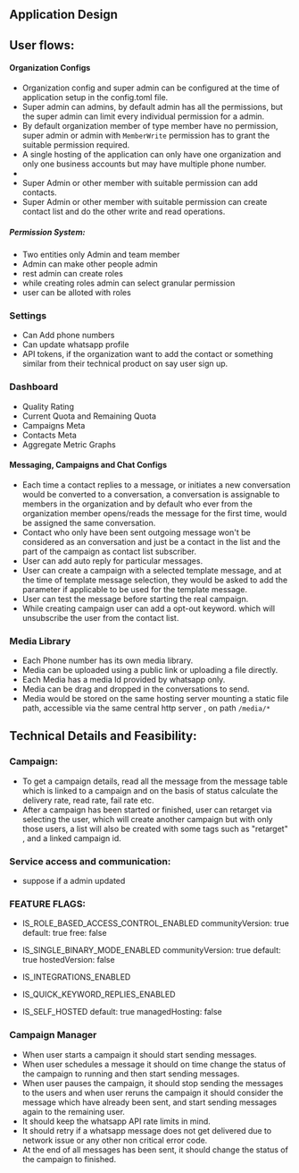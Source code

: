 ## Application Design

## User flows:

#### Organization Configs

- Organization config and super admin can be configured at the time of application setup in the config.toml file.
- Super admin can admins, by default admin has all the permissions, but the super admin can limit every individual permission for a admin.
- By default organization member of type member have no permission, super admin or admin with `MemberWrite` permission has to grant the suitable permission required.
- A single hosting of the application can only have one organization and only one business accounts but may have multiple phone number.
-
- Super Admin or other member with suitable permission can add contacts.
- Super Admin or other member with suitable permission can create contact list and do the other write and read operations.

##### Permission System:

- Two entities only Admin and team member
- Admin can make other people admin
- rest admin can create roles
- while creating roles admin can select granular permission
- user can be alloted with roles

### Settings

- Can Add phone numbers
- Can update whatsapp profile
- API tokens, if the organization want to add the contact or something similar from their technical product on say user sign up.

### Dashboard

- Quality Rating
- Current Quota and Remaining Quota
- Campaigns Meta
- Contacts Meta
- Aggregate Metric Graphs

#### Messaging, Campaigns and Chat Configs

- Each time a contact replies to a message, or initiates a new conversation would be converted to a conversation, a conversation is assignable to members in the organization and by default who ever from the organization member opens/reads the message for the first time, would be assigned the same conversation.
- Contact who only have been sent outgoing message won't be considered as an conversation and just be a contact in the list and the part of the campaign as contact list subscriber.
- User can add auto reply for particular messages.
- User can create a campaign with a selected template message, and at the time of template message selection, they would be asked to add the parameter if applicable to be used for the template message.
- User can test the message before starting the real campaign.
- While creating campaign user can add a opt-out keyword. which will unsubscribe the user from the contact list.

### Media Library

- Each Phone number has its own media library.
- Media can be uploaded using a public link or uploading a file directly.
- Each Media has a media Id provided by whatsapp only.
- Media can be drag and dropped in the conversations to send.
- Media would be stored on the same hosting server mounting a static file path, accessible via the same central http server , on path `/media/*`

## Technical Details and Feasibility:

### Campaign:

- To get a campaign details, read all the message from the message table which is linked to a campaign and on the basis of status calculate the delivery rate, read rate, fail rate etc.
- After a campaign has been started or finished, user can retarget via selecting the user, which will create another campaign but with only those users, a list will also be created with some tags such as "retarget" , and a linked campaign id.


### Service access and communication: 

- suppose if a admin updated 

### FEATURE FLAGS:

- IS_ROLE_BASED_ACCESS_CONTROL_ENABLED
  communityVersion: true
  default: true
  free: false
- IS_SINGLE_BINARY_MODE_ENABLED
  communityVersion: true
  default: true
  hostedVersion: false

- IS_INTEGRATIONS_ENABLED

- IS_QUICK_KEYWORD_REPLIES_ENABLED

- IS_SELF_HOSTED
  default: true
  managedHosting: false

### Campaign Manager

- When user starts a campaign it should start sending messages.
- When user schedules a message it should on time change the status of the campaign to running and then start sending messages.
- When user pauses the campaign, it should stop sending the messages to the users and when user reruns the campaign it should consider the message which have already been sent, and start sending messages again to the remaining user.
- It should keep the whatsapp API rate limits in mind.
- It should retry if a whatsapp message does not get delivered due to network issue or any other non critical error code.
- At the end of all messages has been sent, it should change the status of the campaign to finished.
